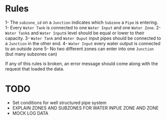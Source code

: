 # Rules

1- The `subzone_id` on a `Junction` indicates which `Subzone` a `Pipe` is entering.
1- Every `Water Tank` is connected to one `Water Input` and one `Water Zone`.
2- `Water Tank`s and `Water Input`s level should be equal or lower to their capacity.
3- `Water Tank` and `Water Ouput` input pipes should be connected to a `Junction` in the other end.
4- `Water Input` every water output is connected to an outside zone
5- No two different zones can enter into one `Junction` (but many subzones can)


If any of this rules is broken, an error message should come along with the request that loaded the data.


# TODO

- Set conditions for well structured pipe system
- EXPLAIN ZONES AND SUBZONES FOR WATER INPUE ZONE AND ZONE
- MOCK LOG DATA